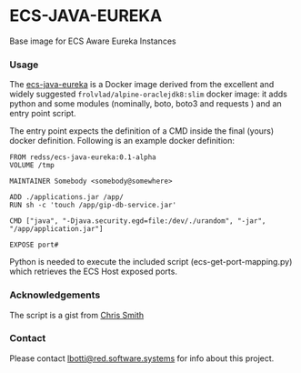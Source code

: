 # ECS-JAVA-EUREKA #

Base image for ECS Aware Eureka Instances

### Usage ###

The [ecs-java-eureka](https://bitbucket.org/RedSoftwareSystems/ecs-java-eureka) is a Docker image derived from the excellent and widely suggested
`frolvlad/alpine-oraclejdk8:slim` docker image: it adds python and some modules (nominally, boto, boto3 and requests ) and an entry point script.

The entry point expects the definition of a CMD inside the final (yours) docker definition. Following is an example docker definition:

    FROM redss/ecs-java-eureka:0.1-alpha
    VOLUME /tmp
    
    MAINTAINER Somebody <somebody@somewhere>
    
    ADD ./applications.jar /app/
    RUN sh -c 'touch /app/gip-db-service.jar'
    
    CMD ["java", "-Djava.security.egd=file:/dev/./urandom", "-jar", "/app/application.jar"]
    
    EXPOSE port#
    
Python is needed to execute the included script (ecs-get-port-mapping.py) which retrieves
the ECS Host exposed ports. 

### Acknowledgements ###

The script is a gist from [Chris Smith](https://gist.github.com/chris-smith-zocdoc/126db78651046c67ac66dbd87393b1dc)

### Contact ###

Please contact lbotti@red.software.systems for info about this
project.
